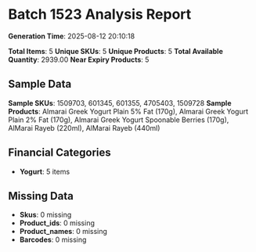 # Batch 1523 Analysis Report

**Generation Time**: 2025-08-12 20:10:18

**Total Items**: 5
**Unique SKUs**: 5
**Unique Products**: 5
**Total Available Quantity**: 2939.00
**Near Expiry Products**: 5

## Sample Data
**Sample SKUs**: 1509703, 601345, 601355, 4705403, 1509728
**Sample Products**: Almarai Greek Yogurt Plain 5% Fat (170g), Almarai Greek Yogurt Plain 2% Fat (170g), Almarai Greek Yogurt Spoonable Berries (170g), AlMarai Rayeb (220ml), AlMarai Rayeb (440ml)

## Financial Categories
- **Yogurt**: 5 items

## Missing Data
- **Skus**: 0 missing
- **Product_ids**: 0 missing
- **Product_names**: 0 missing
- **Barcodes**: 0 missing
